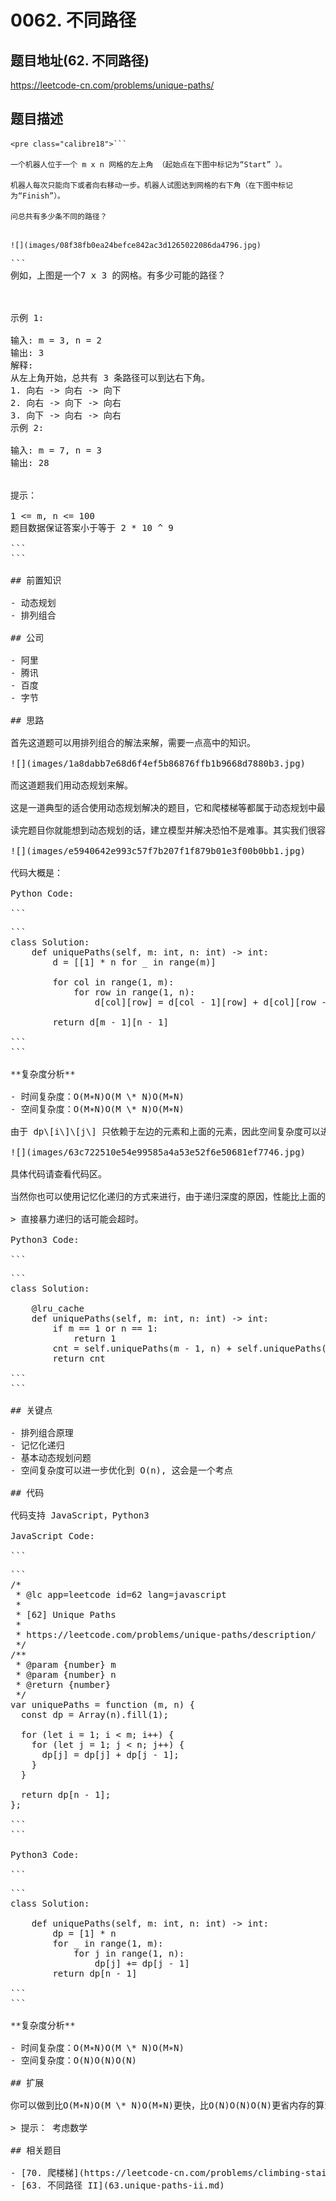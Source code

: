 # 0062. 不同路径

## 题目地址(62. 不同路径)

<https://leetcode-cn.com/problems/unique-paths/>

## 题目描述

```
<pre class="calibre18">```

一个机器人位于一个 m x n 网格的左上角 （起始点在下图中标记为“Start” ）。

机器人每次只能向下或者向右移动一步。机器人试图达到网格的右下角（在下图中标记为“Finish”）。

问总共有多少条不同的路径？

```
```

![](images/08f38fb0ea24befce842ac3d1265022086da4796.jpg)

```
<pre class="calibre18">```
例如，上图是一个7 x 3 的网格。有多少可能的路径？



示例 1:

输入: m = 3, n = 2
输出: 3
解释:
从左上角开始，总共有 3 条路径可以到达右下角。
1. 向右 -> 向右 -> 向下
2. 向右 -> 向下 -> 向右
3. 向下 -> 向右 -> 向右
示例 2:

输入: m = 7, n = 3
输出: 28


提示：

1 <= m, n <= 100
题目数据保证答案小于等于 2 * 10 ^ 9

```
```

## 前置知识

- 动态规划
- 排列组合

## 公司

- 阿里
- 腾讯
- 百度
- 字节

## 思路

首先这道题可以用排列组合的解法来解，需要一点高中的知识。

![](images/1a8dabb7e68d6f4ef5b86876ffb1b9668d7880b3.jpg)

而这道题我们用动态规划来解。

这是一道典型的适合使用动态规划解决的题目，它和爬楼梯等都属于动态规划中最简单的题目，因此也经常会被用于面试之中。

读完题目你就能想到动态规划的话，建立模型并解决恐怕不是难事。其实我们很容易看出，由于机器人只能右移动和下移动， 因此第\[i, j\]个格子的总数应该等于\[i - 1, j\] + \[i, j -1\]， 因为第\[i,j\]个格子一定是从左边或者上面移动过来的。

![](images/e5940642e993c57f7b207f1f879b01e3f00b0bb1.jpg)

代码大概是：

Python Code:

```
<pre class="calibre18">```
<span class="hljs-class"><span class="hljs-keyword">class</span> <span class="hljs-title">Solution</span>:</span>
    <span class="hljs-function"><span class="hljs-keyword">def</span> <span class="hljs-title">uniquePaths</span><span class="hljs-params">(self, m: int, n: int)</span> -> int:</span>
        d = [[<span class="hljs-params">1</span>] * n <span class="hljs-keyword">for</span> _ <span class="hljs-keyword">in</span> range(m)]

        <span class="hljs-keyword">for</span> col <span class="hljs-keyword">in</span> range(<span class="hljs-params">1</span>, m):
            <span class="hljs-keyword">for</span> row <span class="hljs-keyword">in</span> range(<span class="hljs-params">1</span>, n):
                d[col][row] = d[col - <span class="hljs-params">1</span>][row] + d[col][row - <span class="hljs-params">1</span>]

        <span class="hljs-keyword">return</span> d[m - <span class="hljs-params">1</span>][n - <span class="hljs-params">1</span>]

```
```

**复杂度分析**

- 时间复杂度：O(M∗N)O(M \* N)O(M∗N)
- 空间复杂度：O(M∗N)O(M \* N)O(M∗N)

由于 dp\[i\]\[j\] 只依赖于左边的元素和上面的元素，因此空间复杂度可以进一步优化， 优化到 O(n).

![](images/63c722510e54e99585a4a53e52f6e50681ef7746.jpg)

具体代码请查看代码区。

当然你也可以使用记忆化递归的方式来进行，由于递归深度的原因，性能比上面的方法差不少：

> 直接暴力递归的话可能会超时。

Python3 Code:

```
<pre class="calibre18">```
<span class="hljs-class"><span class="hljs-keyword">class</span> <span class="hljs-title">Solution</span>:</span>

<span class="hljs-params">    @lru_cache</span>
    <span class="hljs-function"><span class="hljs-keyword">def</span> <span class="hljs-title">uniquePaths</span><span class="hljs-params">(self, m: int, n: int)</span> -> int:</span>
        <span class="hljs-keyword">if</span> m == <span class="hljs-params">1</span> <span class="hljs-keyword">or</span> n == <span class="hljs-params">1</span>:
            <span class="hljs-keyword">return</span> <span class="hljs-params">1</span>
        cnt = self.uniquePaths(m - <span class="hljs-params">1</span>, n) + self.uniquePaths(m, n - <span class="hljs-params">1</span>)
        <span class="hljs-keyword">return</span> cnt

```
```

## 关键点

- 排列组合原理
- 记忆化递归
- 基本动态规划问题
- 空间复杂度可以进一步优化到 O(n), 这会是一个考点

## 代码

代码支持 JavaScript，Python3

JavaScript Code:

```
<pre class="calibre18">```
<span class="hljs-title">/*
 * @lc app=leetcode id=62 lang=javascript
 *
 * [62] Unique Paths
 *
 * https://leetcode.com/problems/unique-paths/description/
 */</span>
<span class="hljs-title">/**
 * @param {number} m
 * @param {number} n
 * @return {number}
 */</span>
<span class="hljs-keyword">var</span> uniquePaths = <span class="hljs-function"><span class="hljs-keyword">function</span> (<span class="hljs-params">m, n</span>) </span>{
  <span class="hljs-keyword">const</span> dp = <span class="hljs-params">Array</span>(n).fill(<span class="hljs-params">1</span>);

  <span class="hljs-keyword">for</span> (<span class="hljs-keyword">let</span> i = <span class="hljs-params">1</span>; i < m; i++) {
    <span class="hljs-keyword">for</span> (<span class="hljs-keyword">let</span> j = <span class="hljs-params">1</span>; j < n; j++) {
      dp[j] = dp[j] + dp[j - <span class="hljs-params">1</span>];
    }
  }

  <span class="hljs-keyword">return</span> dp[n - <span class="hljs-params">1</span>];
};

```
```

Python3 Code:

```
<pre class="calibre18">```
<span class="hljs-class"><span class="hljs-keyword">class</span> <span class="hljs-title">Solution</span>:</span>

    <span class="hljs-function"><span class="hljs-keyword">def</span> <span class="hljs-title">uniquePaths</span><span class="hljs-params">(self, m: int, n: int)</span> -> int:</span>
        dp = [<span class="hljs-params">1</span>] * n
        <span class="hljs-keyword">for</span> _ <span class="hljs-keyword">in</span> range(<span class="hljs-params">1</span>, m):
            <span class="hljs-keyword">for</span> j <span class="hljs-keyword">in</span> range(<span class="hljs-params">1</span>, n):
                dp[j] += dp[j - <span class="hljs-params">1</span>]
        <span class="hljs-keyword">return</span> dp[n - <span class="hljs-params">1</span>]

```
```

**复杂度分析**

- 时间复杂度：O(M∗N)O(M \* N)O(M∗N)
- 空间复杂度：O(N)O(N)O(N)

## 扩展

你可以做到比O(M∗N)O(M \* N)O(M∗N)更快，比O(N)O(N)O(N)更省内存的算法么？这里有一份[资料](https://leetcode.com/articles/unique-paths/)可供参考。

> 提示： 考虑数学

## 相关题目

- [70. 爬楼梯](https://leetcode-cn.com/problems/climbing-stairs/)
- [63. 不同路径 II](63.unique-paths-ii.md)
